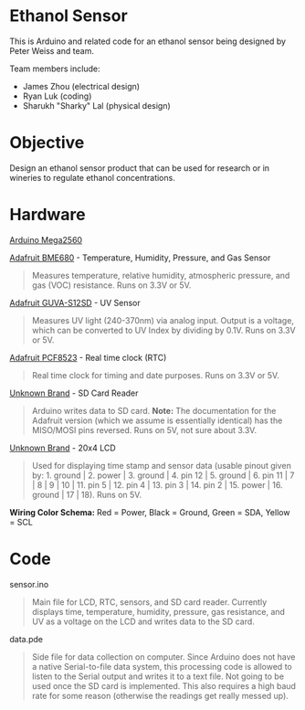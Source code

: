 # Ethanol Sensor

This is Arduino and related code for an ethanol sensor being designed by Peter Weiss and team.

Team members include: 
- James Zhou (electrical design)
- Ryan Luk (coding)
- Sharukh "Sharky" Lal (physical design)

# Objective

Design an ethanol sensor product that can be used for research or in wineries to regulate ethanol concentrations.

# Hardware

[Arduino Mega2560](https://www.adafruit.com/product/191)

[Adafruit BME680](https://www.adafruit.com/product/3660) - Temperature, Humidity, Pressure, and Gas Sensor
> Measures temperature, relative humidity, atmospheric pressure, and gas (VOC) resistance. Runs on 3.3V or 5V.

[Adafruit GUVA-S12SD](https://www.adafruit.com/product/1918) - UV Sensor
> Measures UV light (240-370nm) via analog input. Output is a voltage, which can be converted to UV Index by dividing by 0.1V. Runs on 3.3V or 5V.

[Adafruit PCF8523](https://www.adafruit.com/product/3295) - Real time clock (RTC)
> Real time clock for timing and date purposes. Runs on 3.3V or 5V.

[Unknown Brand](https://www.dx.com/p/sd-tf-card-adapter-module-for-arduino-3-3v-5v-compatible-multi-functional-reading-writing-module-2044018.html#.XlROd2hKjb0) - SD Card Reader
> Arduino writes data to SD card. **Note:** The documentation for the Adafruit version (which we assume is essentially identical) has the MISO/MOSI pins reversed. Runs on 5V, not sure about 3.3V.

[Unknown Brand](https://www.pololu.com/product/1219/specs) - 20x4 LCD
> Used for displaying time stamp and sensor data (usable pinout given by: 1. ground | 2. power | 3. ground | 4. pin 12 | 5. ground | 6. pin 11 | 7 | 8 | 9 | 10 | 11. pin 5 | 12. pin 4 | 13. pin 3 | 14. pin 2 | 15. power | 16. ground | 17 | 18). Runs on 5V. 

**Wiring Color Schema:** Red = Power, Black = Ground, Green = SDA, Yellow = SCL

# Code

sensor.ino
> Main file for LCD, RTC, sensors, and SD card reader. Currently displays time, temperature, humidity, pressure, gas resistance, and UV as a voltage on the LCD and writes data to the SD card.

data.pde
> Side file for data collection on computer. Since Arduino does not have a native Serial-to-file data system, this processing code is allowed to listen to the Serial output and writes it to a text file. Not going to be used once the SD card is implemented. This also requires a high baud rate for some reason (otherwise the readings get really messed up).
